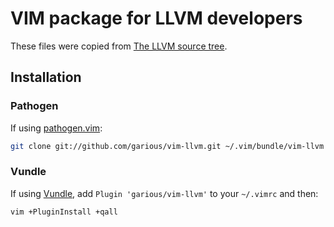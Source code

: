 VIM package for LLVM developers
====

These files were copied from [The LLVM source tree](https://github.com/llvm-mirror/llvm/tree/master/utils/vim).


## Installation

### Pathogen

If using [pathogen.vim](https://github.com/tpope/vim-pathogen):

```bash
git clone git://github.com/garious/vim-llvm.git ~/.vim/bundle/vim-llvm
```

### Vundle

If using [Vundle](https://github.com/gmarik/vundle), add `Plugin 'garious/vim-llvm'`
to your `~/.vimrc` and then:

```bash
vim +PluginInstall +qall
```

